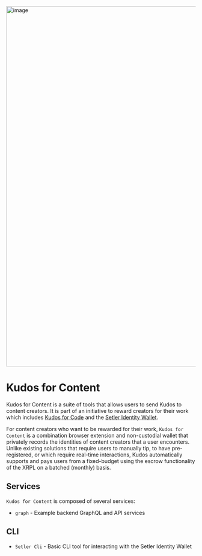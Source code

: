 <img width="955" alt="image" src="https://user-images.githubusercontent.com/170588/227712113-05a38037-d2e0-412f-b2eb-55143efffe3a.png">


# Kudos for Content

Kudos for Content is a suite of tools that allows users to send Kudos to content creators. It is part of an initiative to reward creators for their work which includes [Kudos for Code](https://github.com/LoremLabs/kudos-for-code) and the [Setler Identity Wallet](https://github.com/LoremLabs/setler).

For content creators who want to be rewarded for their work, `Kudos for Content` is a combination browser extension and non-custodial wallet that privately records the identities of content creators that a user encounters. Unlike existing solutions that require users to manually tip, to have pre-registered, or which require real-time interactions, Kudos automatically supports and pays users from a fixed-budget using the escrow functionality of the XRPL on a batched (monthly) basis. 


## Services

`Kudos for Content` is composed of several services:

- `graph` - Example backend GraphQL and API services 

## CLI

- `Setler Cli` - Basic CLI tool for interacting with the Setler Identity Wallet

